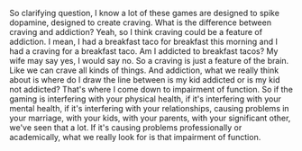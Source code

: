  So clarifying question, I know a lot of these games are designed to spike dopamine, designed to create craving. What is the difference between craving and addiction? Yeah, so I think craving could be a feature of addiction. I mean, I had a breakfast taco for breakfast this morning and I had a craving for a breakfast taco. Am I addicted to breakfast tacos? My wife may say yes, I would say no. So a craving is just a feature of the brain. Like we can crave all kinds of things. And addiction, what we really think about is where do I draw the line between is my kid addicted or is my kid not addicted? That's where I come down to impairment of function. So if the gaming is interfering with your physical health, if it's interfering with your mental health, if it's interfering with your relationships, causing problems in your marriage, with your kids, with your parents, with your significant other, we've seen that a lot. If it's causing problems professionally or academically, what we really look for is that impairment of function.